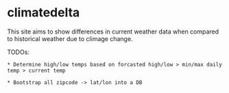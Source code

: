 # climatedelta
This site aims to show differences in current weather data when compared to historical weather due to climage change. 


TODOs:

    * Determine high/low temps based on forcasted high/low > min/max daily temp > current temp

    * Bootstrap all zipcode -> lat/lon into a DB
